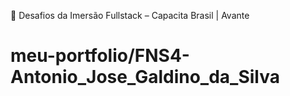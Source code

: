 🚀 Desafios da Imersão Fullstack – Capacita Brasil | Avante
# meu-portfolio/FNS4-Antonio_Jose_Galdino_da_Silva
